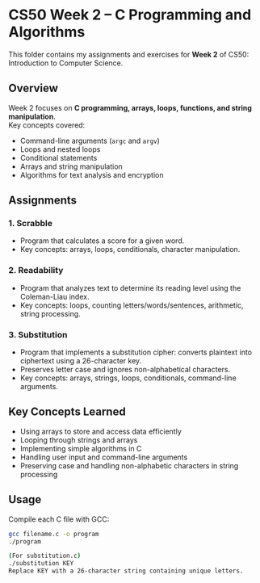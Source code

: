 # CS50 Week 2 – C Programming and Algorithms

This folder contains my assignments and exercises for **Week 2** of CS50: Introduction to Computer Science.  

## Overview
Week 2 focuses on **C programming, arrays, loops, functions, and string manipulation**.  
Key concepts covered:  
- Command-line arguments (`argc` and `argv`)  
- Loops and nested loops  
- Conditional statements  
- Arrays and string manipulation  
- Algorithms for text analysis and encryption  

## Assignments

### 1. Scrabble
- Program that calculates a score for a given word.  
- Key concepts: arrays, loops, conditionals, character manipulation.

### 2. Readability
- Program that analyzes text to determine its reading level using the Coleman-Liau index.  
- Key concepts: loops, counting letters/words/sentences, arithmetic, string processing.

### 3. Substitution
- Program that implements a substitution cipher: converts plaintext into ciphertext using a 26-character key.  
- Preserves letter case and ignores non-alphabetical characters.  
- Key concepts: arrays, strings, loops, conditionals, command-line arguments.

## Key Concepts Learned
- Using arrays to store and access data efficiently  
- Looping through strings and arrays  
- Implementing simple algorithms in C  
- Handling user input and command-line arguments  
- Preserving case and handling non-alphabetic characters in string processing  

## Usage
Compile each C file with GCC:

```bash
gcc filename.c -o program
./program

(For substitution.c)
./substitution KEY
Replace KEY with a 26-character string containing unique letters.
